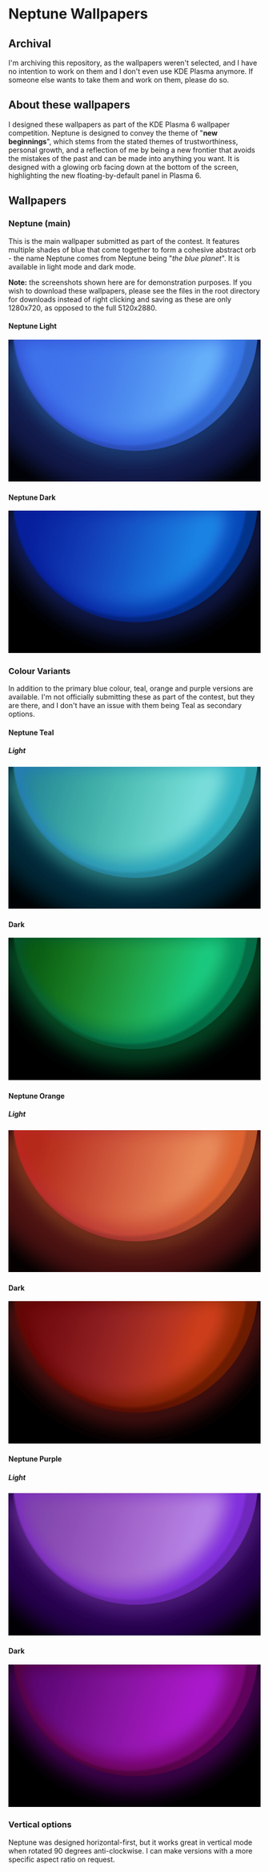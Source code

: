 # Neptune Wallpapers
## Archival
I'm archiving this repository, as the wallpapers weren't selected, and I have no intention to work on them and I don't even use KDE Plasma anymore. If someone else wants to take them and work on them, please do so.
## About these wallpapers
I designed these wallpapers as part of the KDE Plasma 6 wallpaper competition. Neptune is designed to convey the theme of "**new beginnings**", which stems from the stated themes of trustworthiness, personal growth, and a reflection of me by being a new frontier that avoids the mistakes of the past and can be made into anything you want. It is designed with a glowing orb facing down at the bottom of the screen, highlighting the new floating-by-default panel in Plasma 6.
## Wallpapers
### Neptune (main)
This is the main wallpaper submitted as part of the contest. It features multiple shades of blue that come together to form a cohesive abstract orb - the name Neptune comes from Neptune being "*the blue planet*". It is available in light mode and dark mode.

**Note:** the screenshots shown here are for demonstration purposes. If you wish to download these wallpapers, please see the files in the root directory for downloads instead of right clicking and saving as these are only 1280x720, as opposed to the full 5120x2880. 
#### Neptune Light
![Neptune Light](NeptuneScreenshots/NeptuneLight.png)
#### Neptune Dark
![Neptune Dark](NeptuneScreenshots/NeptuneDark.png)
### Colour Variants
In addition to the primary blue colour, teal, orange and purple versions are available. I'm not officially submitting these as part of the contest, but they are there, and I don't have an issue with them being Teal as secondary options.
#### Neptune Teal
##### Light
![Light](NeptuneScreenshots/NeptuneTealLight.png)
#### Dark
![Dark](NeptuneScreenshots/NeptuneTealDark.png)
#### Neptune Orange
##### Light
![Light](NeptuneScreenshots/NeptuneOrangeLight.png)
#### Dark
![Dark](NeptuneScreenshots/NeptuneOrangeDark.png)
#### Neptune Purple
##### Light
![Light](NeptuneScreenshots/NeptunePurpleLight.png)
#### Dark
![Dark](NeptuneScreenshots/NeptunePurpleDark.png)
### Vertical options
Neptune was designed horizontal-first, but it works great in vertical mode when rotated 90 degrees anti-clockwise. I can make versions with a more specific aspect ratio on request. 
